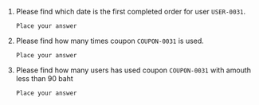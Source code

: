 1. Please find which date is the first completed order for user `USER-0031`.

    ```
    Place your answer
    ```
   
2. Please find how many times coupon `COUPON-0031` is used.

    ```
    Place your answer
    ```

3. Please find how many users has used coupon `COUPON-0031` with amouth less than 90 baht

    ```
    Place your answer
    ```
